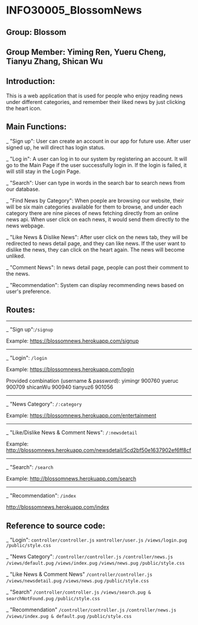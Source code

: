 # INFO30005_BlossomNews

## Group: Blossom

## Group Member: Yiming Ren, Yueru Cheng, Tianyu Zhang, Shican Wu

## Introduction:
This is a web application that is used for people who enjoy reading news under different categories, and remember their liked news by just clicking the heart icon.

## Main Functions:

_ "Sign up": User can create an account in our app for future use. After user signed up, he will direct has login status.

_ "Log in": A user can log in to our system by registering an account. It will go to the Main Page if the user successfully login in. If the login is failed, it will still stay in the Login Page. 

_ "Search": User can type in words in the search bar to search news from our database.

_ "Find News by Category": When poeple are browsing our website, their will be six main categories available for them to browse, and under each category there are nine pieces of news fetching directly from an online news api. When user click on each news, it would send them directly to the news webpage.

_ "Like News & Dislike News": After user click on the news tab, they will be redirected to news detail page, and they can like news. If the user want to dislike the news, they can click on the heart again. The news will become unliked.

_ "Comment News": In news detail page, people can post their comment to the news.

_ "Recommendation": System can display recommending news based on user's preference.

## Routes:
***
_ "Sign up":`/signup`

Example: https://blossomnews.herokuapp.com/signup

***
_ "Login": `/login`

Example: https://blossomnews.herokuapp.com/login

Provided combination (username & password): yimingr  900760
                                            yueruc   900709
                                            shicanWu 900940
                                            tianyuz6 901056
***
_ "News Category": `/:category`

Example: https://blossomnews.herokuapp.com/entertainment

***
_ "Like/Dislike News & Comment News": `/:newsdetail`

Example: http://blossomnews.herokuapp.com/newsdetail/5cd2bf50e1637902ef6ff8cf

***
_ "Search": `/search`

Example: http://blossomnews.herokuapp.com/search

***
_ "Recommendation": `/index`

http://blossomnews.herokuapp.com/index

## Reference to source code:

_ "Login":
`controller/controller.js`
`xontroller/user.js`
`/views/login.pug`
`/public/style.css`

_ "News Category":
`/controller/controller.js`
`/controller/news.js`
`/views/default.pug`
`/views/index.pug`
`/views/news.pug`
`/public/style.css`

_ "Like News & Comment News"
`/controller/controller.js`
`/views/newsdetail.pug`
`/views/news.pug`
`/public/style.css`

_ "Search"
`/controller/controller.js`
`/views/search.pug & searchNotFound.pug`
`/public/style.css`

_ "Recommendation"
`/controller/controller.js`
`/controller/news.js`
`/views/index.pug & default.pug`
`/public/style.css`